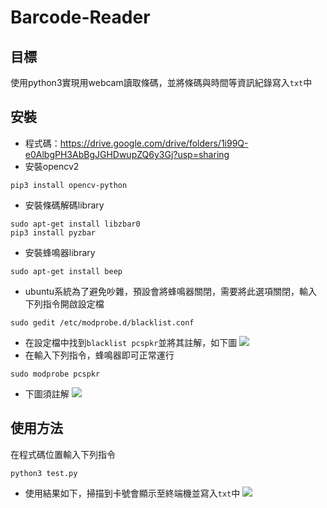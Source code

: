 # Barcode-Reader
## 目標
使用python3實現用webcam讀取條碼，並將條碼與時間等資訊紀錄寫入`txt`中
## 安裝
* 程式碼：https://drive.google.com/drive/folders/1i99Q-e0AlbgPH3AbBgJGHDwupZQ6y3Gj?usp=sharing
* 安裝opencv2
```
pip3 install opencv-python
```
* 安裝條碼解碼library
```
sudo apt-get install libzbar0
pip3 install pyzbar
```
* 安裝蜂鳴器library
```
sudo apt-get install beep
```

* ubuntu系統為了避免吵雜，預設會將蜂鳴器關閉，需要將此選項關閉，輸入下列指令開啟設定檔
```
sudo gedit /etc/modprobe.d/blacklist.conf
```
* 在設定檔中找到`blacklist pcspkr`並將其註解，如下圖
![](https://i.imgur.com/uoEFdFz.png)
* 在輸入下列指令，蜂鳴器即可正常運行
```
sudo modprobe pcspkr
```
* 下圖須註解
![](https://i.imgur.com/BZyf63I.png)

## 使用方法
在程式碼位置輸入下列指令
```
python3 test.py
```
* 使用結果如下，掃描到卡號會顯示至終端機並寫入`txt`中
![](https://i.imgur.com/c55N7BY.png)
